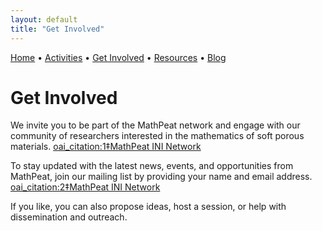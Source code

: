 ```yaml
---
layout: default
title: "Get Involved"
---
```

[Home](index.md) • [Activities](activities.md) • [Get Involved](get-involved.md) • [Resources](resources.md) • [Blog](blog/)

# Get Involved

We invite you to be part of the MathPeat network and engage with our community of researchers interested in the mathematics of soft porous materials.  [oai_citation:1‡MathPeat INI Network](https://mathpeatnetwork.wordpress.com/about-2/?utm_source=chatgpt.com)

To stay updated with the latest news, events, and opportunities from MathPeat, join our mailing list by providing your name and email address.  [oai_citation:2‡MathPeat INI Network](https://mathpeatnetwork.wordpress.com/about-2/?utm_source=chatgpt.com)

If you like, you can also propose ideas, host a session, or help with dissemination and outreach.